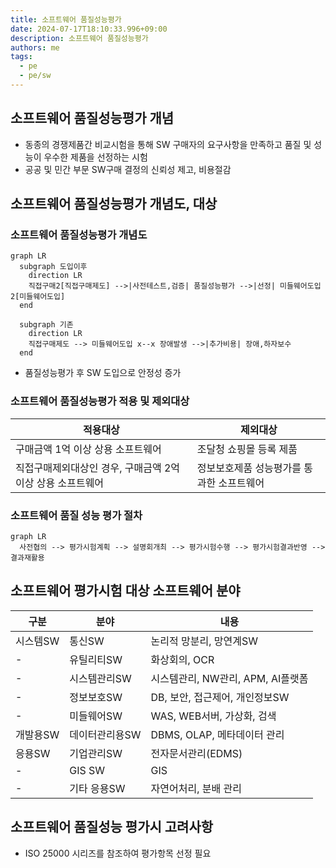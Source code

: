 ```yaml
---
title: 소프트웨어 품질성능평가
date: 2024-07-17T18:10:33.996+09:00
description: 소프트웨어 품질성능평가
authors: me
tags:
  - pe
  - pe/sw
---
```


## 소프트웨어 품질성능평가 개념

- 동종의 경쟁제품간 비교시험을 통해 SW 구매자의 요구사항을 만족하고 품질 및 성능이 우수한 제품을 선정하는 시험
- 공공 및 민간 부문 SW구매 결정의 신뢰성 제고, 비용절감

## 소프트웨어 품질성능평가 개념도, 대상

### 소프트웨어 품질성능평가 개념도

```mermaid
graph LR
  subgraph 도입이후
    direction LR
    직접구매2[직접구매제도] -->|사전테스트,검증| 품질성능평가 -->|선정| 미들웨어도입2[미들웨어도입]
  end

  subgraph 기존
    direction LR
    직접구매제도 --> 미들웨어도입 x--x 장애발생 -->|추가비용| 장애,하자보수
  end
```

- 품질성능평가 후 SW 도입으로 안정성 증가

### 소프트웨어 품질성능평가 적용 및 제외대상

| 적용대상 | 제외대상 |
| --- | --- |
| 구매금액 1억 이상 상용 소프트웨어 | 조달청 쇼핑몰 등록 제품 |
| 직접구매제외대상인 경우, 구매금액 2억 이상 상용 소프트웨어 | 정보보호제품 성능평가를 통과한 소프트웨어 |

### 소프트웨어 품질 성능 평가 절차

```mermaid
graph LR
  사전협의 --> 평가시험계획 --> 설명회개최 --> 평가시험수행 --> 평가시험결과반영 --> 결과재활용
```

## 소프트웨어 평가시험 대상 소프트웨어 분야

| 구분 | 분야 | 내용 |
| --- | --- | --- |
| 시스템SW | 통신SW | 논리적 망분리, 망연계SW |
| - | 유틸리티SW | 화상회의, OCR |
| - | 시스템관리SW | 시스템관리, NW관리, APM, AI플랫폼 |
| - | 정보보호SW | DB, 보안, 접근제어, 개인정보SW |
| - | 미들웨어SW | WAS, WEB서버, 가상화, 검색 |
| 개발용SW | 데이터관리용SW | DBMS, OLAP, 메타데이터 관리 |
| 응용SW | 기업관리SW | 전자문서관리(EDMS) |
| - | GIS SW | GIS |
| - | 기타 응용SW | 자연어처리, 분배 관리 |

## 소프트웨어 품질성능 평가시 고려사항

- ISO 25000 시리즈를 참조하여 평가항목 선정 필요
